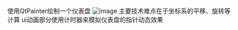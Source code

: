 使用QtPainter绘制一个仪表盘
![image](https://github.com/wang19950805/QtProject/blob/fbbd79bd9911ce5daf14bffe6afeabc03eaf9e1f/img.png)
主要技术难点在于坐标系的平移、旋转等计算
ui动画部分使用计时器来模拟仪表盘的指针动态效果
